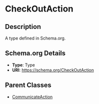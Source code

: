 # CheckOutAction

## Description
A type defined in Schema.org.

## Schema.org Details
- **Type**: Type
- **URI**: https://schema.org/CheckOutAction

## Parent Classes
- [CommunicateAction](../CommunicateAction.md)

